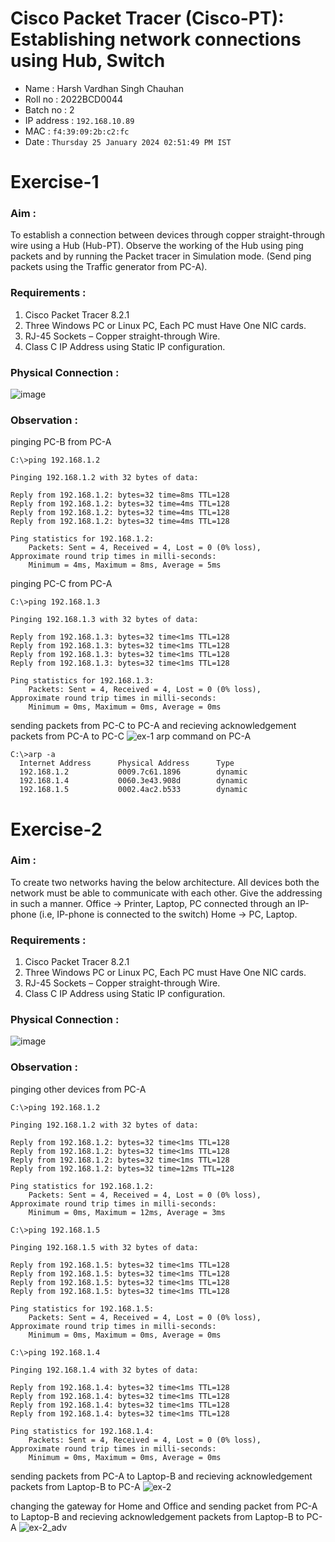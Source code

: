 # Cisco Packet Tracer (Cisco-PT): Establishing network connections using Hub, Switch
- Name : Harsh Vardhan Singh Chauhan
- Roll no : 2022BCD0044
- Batch no : 2
- IP address : `192.168.10.89`
- MAC : `f4:39:09:2b:c2:fc`
- Date : `Thursday 25 January 2024 02:51:49 PM IST`

# Exercise-1
### Aim : 
To establish a connection between devices through copper straight-through wire using a Hub (Hub-PT). Observe the working of the Hub using ping packets and by running the Packet tracer in Simulation mode. (Send ping packets using the Traffic generator from PC-A).
### Requirements : 
1) Cisco Packet Tracer 8.2.1
2) Three Windows PC or Linux PC, Each PC must Have One NIC cards.
3) RJ-45 Sockets – Copper straight-through Wire.
4) Class C IP Address using Static IP configuration.
### Physical Connection : 
![image](https://github.com/Harshtherocking/Computer-Networks-ICS-224/assets/65885345/eac3a4ef-d3e2-4335-8c8a-d72521de1eba)

### Observation : 
pinging PC-B from PC-A
```console
C:\>ping 192.168.1.2

Pinging 192.168.1.2 with 32 bytes of data:

Reply from 192.168.1.2: bytes=32 time=8ms TTL=128
Reply from 192.168.1.2: bytes=32 time=4ms TTL=128
Reply from 192.168.1.2: bytes=32 time=4ms TTL=128
Reply from 192.168.1.2: bytes=32 time=4ms TTL=128

Ping statistics for 192.168.1.2:
    Packets: Sent = 4, Received = 4, Lost = 0 (0% loss),
Approximate round trip times in milli-seconds:
    Minimum = 4ms, Maximum = 8ms, Average = 5ms
```
pinging PC-C from PC-A
```console
C:\>ping 192.168.1.3

Pinging 192.168.1.3 with 32 bytes of data:

Reply from 192.168.1.3: bytes=32 time<1ms TTL=128
Reply from 192.168.1.3: bytes=32 time<1ms TTL=128
Reply from 192.168.1.3: bytes=32 time<1ms TTL=128
Reply from 192.168.1.3: bytes=32 time<1ms TTL=128

Ping statistics for 192.168.1.3:
    Packets: Sent = 4, Received = 4, Lost = 0 (0% loss),
Approximate round trip times in milli-seconds:
    Minimum = 0ms, Maximum = 0ms, Average = 0ms
```
sending packets from PC-C to PC-A and recieving acknowledgement packets from PC-A to PC-C
![ex-1](https://github.com/Harshtherocking/Computer-Networks-ICS-224/assets/65885345/f25c4cbb-2e71-42db-aae6-a880a86d8e89)
arp command on PC-A
```console
C:\>arp -a
  Internet Address      Physical Address      Type
  192.168.1.2           0009.7c61.1896        dynamic
  192.168.1.4           0060.3e43.908d        dynamic
  192.168.1.5           0002.4ac2.b533        dynamic
```


# Exercise-2
### Aim : 
To create two networks having the below architecture. All devices both the network must be able to communicate with each other. Give the addressing in such a manner. 
Office → Printer, Laptop, PC connected through an IP-phone (i.e, IP-phone is connected to the switch)
Home → PC, Laptop.
### Requirements : 
1) Cisco Packet Tracer 8.2.1
2) Three Windows PC or Linux PC, Each PC must Have One NIC cards.
3) RJ-45 Sockets – Copper straight-through Wire.
4) Class C IP Address using Static IP configuration.
### Physical Connection : 
![image](https://github.com/Harshtherocking/Computer-Networks-ICS-224/assets/65885345/8f053f90-c60a-4936-990b-d17be8064bb8)
### Observation : 
pinging other devices from PC-A
```console
C:\>ping 192.168.1.2

Pinging 192.168.1.2 with 32 bytes of data:

Reply from 192.168.1.2: bytes=32 time<1ms TTL=128
Reply from 192.168.1.2: bytes=32 time<1ms TTL=128
Reply from 192.168.1.2: bytes=32 time<1ms TTL=128
Reply from 192.168.1.2: bytes=32 time=12ms TTL=128

Ping statistics for 192.168.1.2:
    Packets: Sent = 4, Received = 4, Lost = 0 (0% loss),
Approximate round trip times in milli-seconds:
    Minimum = 0ms, Maximum = 12ms, Average = 3ms
```
```console
C:\>ping 192.168.1.5

Pinging 192.168.1.5 with 32 bytes of data:

Reply from 192.168.1.5: bytes=32 time<1ms TTL=128
Reply from 192.168.1.5: bytes=32 time<1ms TTL=128
Reply from 192.168.1.5: bytes=32 time<1ms TTL=128
Reply from 192.168.1.5: bytes=32 time<1ms TTL=128

Ping statistics for 192.168.1.5:
    Packets: Sent = 4, Received = 4, Lost = 0 (0% loss),
Approximate round trip times in milli-seconds:
    Minimum = 0ms, Maximum = 0ms, Average = 0ms
```
```console
C:\>ping 192.168.1.4

Pinging 192.168.1.4 with 32 bytes of data:

Reply from 192.168.1.4: bytes=32 time<1ms TTL=128
Reply from 192.168.1.4: bytes=32 time<1ms TTL=128
Reply from 192.168.1.4: bytes=32 time<1ms TTL=128
Reply from 192.168.1.4: bytes=32 time<1ms TTL=128

Ping statistics for 192.168.1.4:
    Packets: Sent = 4, Received = 4, Lost = 0 (0% loss),
Approximate round trip times in milli-seconds:
    Minimum = 0ms, Maximum = 0ms, Average = 0ms
```
sending packets from PC-A to Laptop-B and recieving acknowledgement packets from Laptop-B to PC-A
![ex-2](https://github.com/Harshtherocking/Computer-Networks-ICS-224/assets/65885345/aae0d149-0e9d-4612-afa8-d8db7309230e)

changing the gateway for Home and Office and sending packet from PC-A to Laptop-B and recieving acknowledgement packets from Laptop-B to PC-A
![ex-2_adv](https://github.com/Harshtherocking/Computer-Networks-ICS-224/assets/65885345/811c99ee-5fa1-4247-b596-694e71ca41e9)
